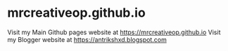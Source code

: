 # mrcreativeop.github.io
Visit my Main Github pages website at https://mrcreativeop.github.io
Visit my Blogger website at https://antrikshxd.blogspot.com
